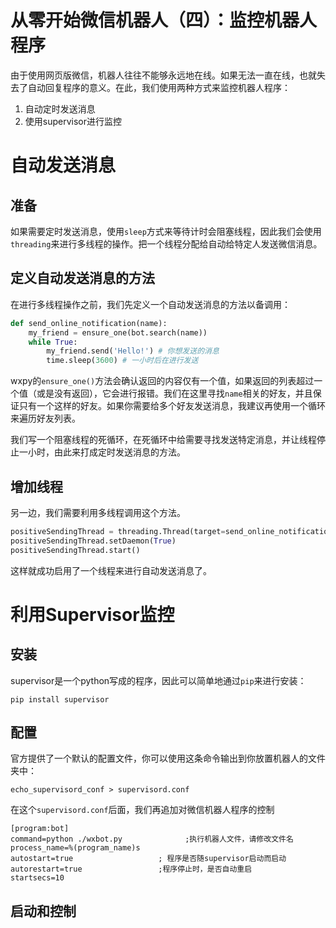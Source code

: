 # 从零开始微信机器人（四）：监控机器人程序

由于使用网页版微信，机器人往往不能够永远地在线。如果无法一直在线，也就失去了自动回复程序的意义。在此，我们使用两种方式来监控机器人程序：

1. 自动定时发送消息
2. 使用supervisor进行监控



# 自动发送消息

## 准备

如果需要定时发送消息，使用`sleep`方式来等待计时会阻塞线程，因此我们会使用`threading`来进行多线程的操作。把一个线程分配给自动给特定人发送微信消息。

## 定义自动发送消息的方法

在进行多线程操作之前，我们先定义一个自动发送消息的方法以备调用：

```python
def send_online_notification(name):
    my_friend = ensure_one(bot.search(name))
    while True:
        my_friend.send('Hello!') # 你想发送的消息
        time.sleep(3600) # 一小时后在进行发送
```

wxpy的`ensure_one()`方法会确认返回的内容仅有一个值，如果返回的列表超过一个值（或是没有返回），它会进行报错。我们在这里寻找`name`相关的好友，并且保证只有一个这样的好友。如果你需要给多个好友发送消息，我建议再使用一个循环来遍历好友列表。

我们写一个阻塞线程的死循环，在死循环中给需要寻找发送特定消息，并让线程停止一小时，由此来打成定时发送消息的方法。

## 增加线程

另一边，我们需要利用多线程调用这个方法。

```python
positiveSendingThread = threading.Thread(target=send_online_notification, args=(u'乙醚。',)) # 请在这里输入你想要寻找的好友昵称或备注
positiveSendingThread.setDaemon(True)
positiveSendingThread.start()
```

这样就成功启用了一个线程来进行自动发送消息了。



# 利用Supervisor监控

## 安装

supervisor是一个python写成的程序，因此可以简单地通过`pip`来进行安装：

```shell
pip install supervisor
```



## 配置

官方提供了一个默认的配置文件，你可以使用这条命令输出到你放置机器人的文件夹中：

```shell
echo_supervisord_conf > supervisord.conf
```

在这个`supervisord.conf`后面，我们再追加对微信机器人程序的控制

```shell
[program:bot]  
command=python ./wxbot.py              ;执行机器人文件，请修改文件名 
process_name=%(program_name)s  
autostart=true                   ; 程序是否随supervisor启动而启动  
autorestart=true                 ;程序停止时，是否自动重启  
startsecs=10  
```



## 启动和控制

